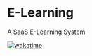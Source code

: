 # E-Learning

A SaaS E-Learning System

[![wakatime](https://wakatime.com/badge/github/musabsamani/E-Learning.svg)](https://wakatime.com/badge/github/musabsamani/E-Learning)
